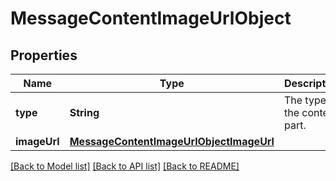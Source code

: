 # MessageContentImageUrlObject

## Properties
Name | Type | Description | Notes
------------ | ------------- | ------------- | -------------
**type** | **String** | The type of the content part. | 
**imageUrl** | [**MessageContentImageUrlObjectImageUrl**](MessageContentImageUrlObjectImageUrl.md) |  | 

[[Back to Model list]](../README.md#documentation-for-models) [[Back to API list]](../README.md#documentation-for-api-endpoints) [[Back to README]](../README.md)


